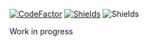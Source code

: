 [![CodeFactor](https://www.codefactor.io/repository/github/vierdant/gmtoolbox/badge?style=for-the-badge)](https://www.codefactor.io/repository/github/vierdant/gmtoolbox)
[![Shields](https://img.shields.io/discord/999634679172972646?color=%237289DA&label=DISCORD&style=for-the-badge)](https://discord.gg/Y4AJg49GuQ)
![Shields](https://img.shields.io/github/package-json/v/Vierdant/GMToolbox/master?color=E151AF&label=VERSION&style=for-the-badge)



Work in progress
